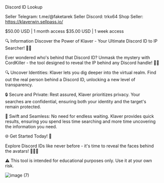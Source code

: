 Discord ID Lookup

 
  Seller Telegram: t.me/@faketarek
  Seller Discord: trkx64
  Shop Seller: https://klaverwin.sellpass.io/

   $50.00 USD | 1 month access
   $35.00 USD | 1 week  access


🔍 Information
Discover the Power of Klaver - Your Ultimate Discord ID to IP Searcher! 🕵️‍♂️

Ever wondered who's behind that Discord ID? Unmask the mystery with CordKiller - the tool designed to reveal the IP behind any Discord handle! 🚀🌐

🔍 Uncover Identities: Klaver lets you dig deeper into the virtual realm. Find out the real person behind a Discord ID, unlocking a new level of transparency.

🔒 Secure and Private: Rest assured, Klaver prioritizes privacy. Your searches are confidential, ensuring both your identity and the target's remain protected.

💨 Swift and Seamless: No need for endless waiting. Klaver provides quick results, ensuring you spend less time searching and more time uncovering the information you need.
 
🌐 Get Started Today! 🚀

 Explore Discord IDs like never before - it's time to reveal the faces behind the avatars! 🕵️‍♂️🌐

⚠️ This tool is intended for educational purposes only. Use it at your own risk.

![image (7)](https://github.com/faketarek/Discord-IP-Puller/assets/157263151/3346fb28-a721-4289-830f-75b7bfbaa3f2)
